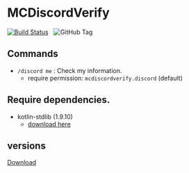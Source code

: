 # MCDiscordVerify

[![Build Status](https://teamcity.mori.space/app/rest/builds/buildType:MCDiscordVerify_Build/statusIcon)](https://teamcity.mori.space/project/NabotChzzkBot)&nbsp; &nbsp;![GitHub Tag](https://img.shields.io/github/v/tag/dalbodeule/MCDiscordVerify)

## Commands

- `/discord me` : Check my information.
  - require permission: `mcdiscordverify.discord` (default)

## Require dependencies.

- kotlin-stdlib (1.9.10)
  - [download here](https://www.spigotmc.org/resources/kotlin-stdlib.80808/)

## versions

[Download](https://github.com/dalbodeule/MCDiscordVerify/releases)